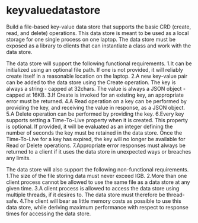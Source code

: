 # keyvaluedatastore
Build a file-based key-value data store that supports the basic CRD (create, read, and delete)
operations. This data store is meant to be used as a local storage for one single process on one
laptop. The data store must be exposed as a library to clients that can instantiate a class and work
with the data store.

The data store will support the following functional requirements.
1.It can be initialized using an optional file path. If one is not provided, it will reliably
create itself in a reasonable location on the laptop.
2.A new key-value pair can be added to the data store using the Create operation. The key
is always a string - capped at 32chars. The value is always a JSON object - capped at
16KB.
3.If Create is invoked for an existing key, an appropriate error must be returned.
4.A Read operation on a key can be performed by providing the key, and receiving the
value in response, as a JSON object.
5.A Delete operation can be performed by providing the key.
6.Every key supports setting a Time-To-Live property when it is created. This property is
optional. If provided, it will be evaluated as an integer defining the number of seconds
the key must be retained in the data store. Once the Time-To-Live for a key has expired,
the key will no longer be available for Read or Delete operations.
7.Appropriate error responses must always be returned to a client if it uses the data store in
unexpected ways or breaches any limits.


The data store will also support the following non-functional requirements.
1.The size of the file storing data must never exceed IGB.
2.More than one client process cannot be allowed to use the same file as a data store at any
given time.
3.A client process is allowed to access the data store using multiple threads, if it desires to.
The data store must therefore be thread-safe.
4.The client will bear as little memory costs as possible to use this data store, while
deriving maximum performance with respect to response times for accessing the data
store.


